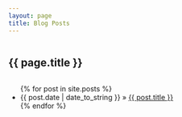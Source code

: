 ```yaml
---
layout: page
title: Blog Posts
---
```


<div id="blog">
	<div class="row">
		<div class="large-12 columns">
			<h2>{{ page.title }}</h2>
		</div>
	</div>
	<div class="row">
		<div class="large-12 columns">
			<ul class="posts">
				{% for post in site.posts %}
					<li><span class="date">{{ post.date | date_to_string }}</span> &raquo; <a href="{{ post.url }}">{{ post.title }}</a></li>
				{% endfor %}
			</ul>
		</div>
	</div>
</div>